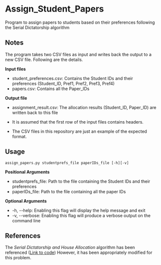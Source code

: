 # Assign_Student_Papers
Program to assign papers to students based on their preferences following the Serial Dictatorship algorithm

## Notes

The program takes two CSV files as input and writes back the output to a new CSV file. Following are the details.

**Input files**
- student_preferences.csv: Contains the Student IDs and their preferences (Student_ID, Pref1, Pref2, Pref3, Pref4)
- papers.csv: Contains all the Paper_IDs 

**Output file**
- assignment_result.csv: The allocation results (Student_ID, Paper_ID) are written back to this file

- It is assumed that the first row of the input files contains headers.
- The CSV files in this repository are just an example of the expected format.  
 
## Usage

`assign_papers.py studentprefs_file paperIDs_file [-h][-v]`

**Positional Arguments**
- studentprefs_file: Path to the file containing the Student IDs and their preferences
- paperIDs_file: Path to the file containing all the paper IDs

**Optional Arguments**
- -h, --help: Enabling this flag will display the help message and exit
- -v, --verbose: Enabling this flag will produce a verbose output on the command line

## References

The *Serial Dictatorship and House Allocation* algorithm has been referenced ([Link to code](https://github.com/j2kun/top-trading-cycles/blob/master/serialdictatorship.py)) However, it has been appropriately modified for this problem.
